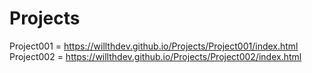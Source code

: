 # Projects
Project001 = https://willthdev.github.io/Projects/Project001/index.html
Project002 = https://willthdev.github.io/Projects/Project002/index.html
 
